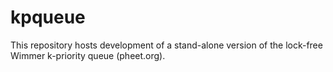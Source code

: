 kpqueue
=======

This repository hosts development of a stand-alone version of the lock-free
Wimmer k-priority queue (pheet.org).
